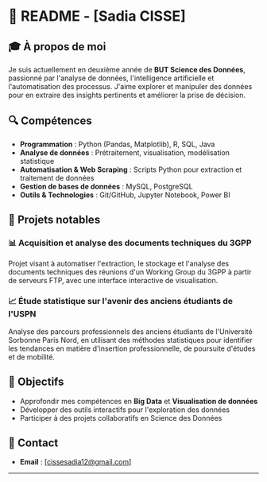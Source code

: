 
# 📌 README - [Sadia CISSE]

## 🎓 À propos de moi
Je suis actuellement en deuxième année de **BUT Science des Données**, passionné par l'analyse de données, l'intelligence artificielle et l'automatisation des processus. J'aime explorer et manipuler des données pour en extraire des insights pertinents et améliorer la prise de décision.

## 🔍 Compétences
- **Programmation** : Python (Pandas, Matplotlib), R, SQL, Java  
- **Analyse de données** : Prétraitement, visualisation, modélisation statistique  
- **Automatisation & Web Scraping** : Scripts Python pour extraction et traitement de données  
- **Gestion de bases de données** : MySQL, PostgreSQL  
- **Outils & Technologies** : Git/GitHub, Jupyter Notebook, Power BI  

## 📌 Projets notables
### 📊 **Acquisition et analyse des documents techniques du 3GPP**  
Projet visant à automatiser l'extraction, le stockage et l'analyse des documents techniques des réunions d'un Working Group du 3GPP à partir de serveurs FTP, avec une interface interactive de visualisation.

### 📈 **Étude statistique sur l'avenir des anciens étudiants de l'USPN**  
Analyse des parcours professionnels des anciens étudiants de l'Université Sorbonne Paris Nord, en utilisant des méthodes statistiques pour identifier les tendances en matière d'insertion professionnelle, de poursuite d'études et de mobilité.

## 🚀 Objectifs
- Approfondir mes compétences en **Big Data** et **Visualisation de données**  
- Développer des outils interactifs pour l'exploration des données  
- Participer à des projets collaboratifs en Science des Données  

## 📧 Contact
- **Email** : [cissesadia12@gmail.com]  

---


<!--
**Sadia-SD/Sadia-SD** is a ✨ _special_ ✨ repository because its `README.md` (this file) appears on your GitHub profile.

Here are some ideas to get you started:

- 🔭 I’m currently working on ...
- 🌱 I’m currently learning ...
- 👯 I’m looking to collaborate on ...
- 🤔 I’m looking for help with ...
- 💬 Ask me about ...
- 📫 How to reach me: ...
- 😄 Pronouns: ...
- ⚡ Fun fact: ...
-->
